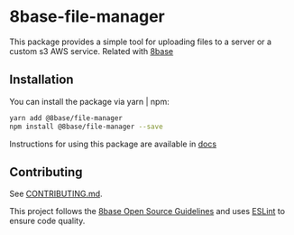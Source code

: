 # 8base-file-manager

This package provides a simple tool for uploading files to a server or a custom s3 AWS service. Related with  [8base](https://8base.com/)

## Installation

You can install the package via yarn | npm:

```bash
yarn add @8base/file-manager
npm install @8base/file-manager --save
```

Instructions for using this package are available in [docs](https://github.com/8base/file-manager/blob/main/doc/README.md)

## Contributing

See [CONTRIBUTING.md](https://github.com/8base/file-manager/blob/main/CONTRIBUTING.md).

This project follows the [8base Open Source Guidelines](https://docs.8base.com/contributing) and uses [ESLint](https://eslint.org/) to ensure code quality.

